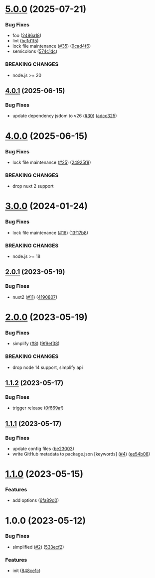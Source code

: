 # [5.0.0](https://github.com/dword-design/nuxt-dev-ready/compare/v4.0.1...v5.0.0) (2025-07-21)


### Bug Fixes

* foo ([2486a18](https://github.com/dword-design/nuxt-dev-ready/commit/2486a18460b4957cc0385de8ab1dfef716895790))
* lint ([bc1d1f5](https://github.com/dword-design/nuxt-dev-ready/commit/bc1d1f5cbbc7da948014522633260d6ec9becf5b))
* lock file maintenance ([#35](https://github.com/dword-design/nuxt-dev-ready/issues/35)) ([9cad4f6](https://github.com/dword-design/nuxt-dev-ready/commit/9cad4f683a29ffd5f012e74761ca0aa7f706b198))
* semicolons ([574c1dc](https://github.com/dword-design/nuxt-dev-ready/commit/574c1dc6d1ce26adb894a08992dcc5a474233e1b))


### BREAKING CHANGES

* node.js >= 20

## [4.0.1](https://github.com/dword-design/nuxt-dev-ready/compare/v4.0.0...v4.0.1) (2025-06-15)


### Bug Fixes

* update dependency jsdom to v26 ([#30](https://github.com/dword-design/nuxt-dev-ready/issues/30)) ([adcc325](https://github.com/dword-design/nuxt-dev-ready/commit/adcc32592290531192744e7424a9e4fdc575670a))

# [4.0.0](https://github.com/dword-design/nuxt-dev-ready/compare/v3.0.0...v4.0.0) (2025-06-15)


### Bug Fixes

* lock file maintenance ([#25](https://github.com/dword-design/nuxt-dev-ready/issues/25)) ([24925f8](https://github.com/dword-design/nuxt-dev-ready/commit/24925f8f4fdc9dfc2534657de466859147314d65))


### BREAKING CHANGES

* drop nuxt 2 support

# [3.0.0](https://github.com/dword-design/nuxt-dev-ready/compare/v2.0.1...v3.0.0) (2024-01-24)


### Bug Fixes

* lock file maintenance ([#16](https://github.com/dword-design/nuxt-dev-ready/issues/16)) ([13f17b8](https://github.com/dword-design/nuxt-dev-ready/commit/13f17b82f72bc80d36a71c6425c5906e5fd6e169))


### BREAKING CHANGES

* node.js >= 18

## [2.0.1](https://github.com/dword-design/nuxt-dev-ready/compare/v2.0.0...v2.0.1) (2023-05-19)


### Bug Fixes

* nuxt2 ([#11](https://github.com/dword-design/nuxt-dev-ready/issues/11)) ([4190807](https://github.com/dword-design/nuxt-dev-ready/commit/41908075cfb1b441fe81c07a46635405ceda580e))

# [2.0.0](https://github.com/dword-design/nuxt-dev-ready/compare/v1.1.2...v2.0.0) (2023-05-19)


### Bug Fixes

* simplify ([#8](https://github.com/dword-design/nuxt-dev-ready/issues/8)) ([9f9ef38](https://github.com/dword-design/nuxt-dev-ready/commit/9f9ef38edd71d201b07778e182dda91af3840b69))


### BREAKING CHANGES

* drop node 14 support, simplify api

## [1.1.2](https://github.com/dword-design/nuxt-dev-ready/compare/v1.1.1...v1.1.2) (2023-05-17)


### Bug Fixes

* trigger release ([0f669af](https://github.com/dword-design/nuxt-dev-ready/commit/0f669af1ad7dbb29d23ce4529d0685727eb3f94e))

## [1.1.1](https://github.com/dword-design/nuxt-dev-ready/compare/v1.1.0...v1.1.1) (2023-05-17)


### Bug Fixes

* update config files ([be23003](https://github.com/dword-design/nuxt-dev-ready/commit/be230037805f1f6acea7b6a4c9f85789819136eb))
* write GitHub metadata to package.json [keywords] ([#4](https://github.com/dword-design/nuxt-dev-ready/issues/4)) ([ee54b08](https://github.com/dword-design/nuxt-dev-ready/commit/ee54b0805fcf1373c98023f5d3fd8da599f7d265))

# [1.1.0](https://github.com/dword-design/nuxt-dev-ready/compare/v1.0.0...v1.1.0) (2023-05-15)


### Features

* add options ([6fa89d0](https://github.com/dword-design/nuxt-dev-ready/commit/6fa89d0e1300fc1c9b426d2385ea0b5aad2c22c9))

# 1.0.0 (2023-05-12)


### Bug Fixes

* simplified ([#2](https://github.com/dword-design/nuxt-dev-ready/issues/2)) ([533ecf2](https://github.com/dword-design/nuxt-dev-ready/commit/533ecf21f4dbc79ac49e211b1544f2e8451a4027))


### Features

* init ([848ce1c](https://github.com/dword-design/nuxt-dev-ready/commit/848ce1cbebb841c73b2bc9a1586da33e29f5fd5b))
